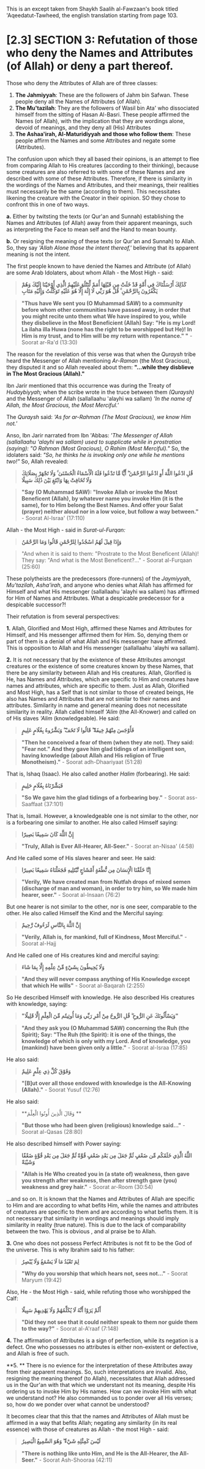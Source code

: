 This is an except taken from Shaykh Saalih al-Fawzaan's book titled 'Aqeedatut-Tawheed, the english translation starting from page 103.

# [2.3] SECTION 3: Refutation of those who deny the Names and Attributes (of Allah) or deny a part thereof.

Those who deny the Attributes of Allah are of three classes:

1. **The Jahmiyyah**: These are the followers of Jahm bin Safwan. These people deny all the Names of Attributes (of Allah).
2. **The Mu'tazilah**: They are the followers of Wasil bin Ata' who dissociated himself from the sitting of Hasan Al-Basri. These people affirmed the Names (of Allah), with the implication that they are wordings alone, devoid of meanings, and they deny all (His) Attributes
3. **The Ashaa'irah, Al-Maturidiyyah and those who follow them**: These people affirm the Names and some Attributes and negate some (Attributes).

The confusion upon which they all based their opinions, is an attempt to flee from comparing Allah to His creatures (according to their thinking), because some creatures are also referred to with some of these Names and are described with some of these Attributes. Therefore, if there is similarity in the wordings of the Names and Attributes, and their meanings, their realities must necessarily be the same (according to them). This necessitates likening the creature with the Creator in their opinion. SO they chose to confront this in one of two ways.

**a.** Either by twitsting the texts (or Qur'an and Sunnah) establishing the Names and Attributes (of Allah) away from their apparent meanings, such as interpreting the Face to mean self and the Hand to mean bounty.

**b.** Or resigning the meaning of these texts (or Qur'an and Sunnah) to Allah. So, they say *'Allah Alone those the intent thereof,'* believing that its apparent meaning is not the intent.

The first people known to have denied the Names and Attribute (of Allah) are some Arab Idolaters, about whom Allah - the Most High - said:

> **كَذَٰلِكَ أَرْسَلْنَاكَ فِي أُمَّةٍ قَدْ خَلَتْ مِن قَبْلِهَا أُمَمٌ لِّتَتْلُوَ عَلَيْهِمُ الَّذِي أَوْحَيْنَا إِلَيْكَ وَهُمْ يَكْفُرُونَ بِالرَّحْمَٰنِ ۚ قُلْ هُوَ رَبِّي لَا إِلَٰهَ إِلَّا هُوَ عَلَيْهِ تَوَكَّلْتُ وَإِلَيْهِ مَتَابِ**

> **"Thus have We sent you (O Muhammad SAW) to a community before whom other communities have passed away, in order that you might recite unto them what We have inspired to you, while they disbelieve in the Most Beneficient (Allah) Say: "He is my Lord! La ilaha illa Huwa (none has the right to be worshipped but He)! In Him is my trust, and to Him will be my return with repentance." "** - Soorat ar-Ra'd (13:30)

The reason for the revelation of this verse was that when the *Quraysh* tribe heard the Messenger of Allah mentioning *Ar-Raman* (the Most Gracious), they disputed it and so Allah revealed about them: **"...while they disblieve in The Most Gracious (Allah)."**

Ibn Jarir mentioned that this occurrence was during the Treaty of *Hudaybiyyah;* when the scribe wrote in the truce between them *(Quraysh)* and the Messenger of Allah (sallallaahu 'alayhi wa sallam) *'In the name of Allah, the Most Gracious, the Most Merciful.'*

The *Quraysh* said: *'As for ar-Rahman (The Most Gracious), we know Him not.'*

Anso, Ibn Jarir narrated from Ibn 'Abbas: *'The Messenger of Allah (sallallaahu 'alayhi wa sallam) used to supplicate while in prostration (saying): "O Rahman (Most Gracious), O Rahim (Most Merciful)."* So, the idolaters said: *"So, he thinks he is invoking only one while he mentions two!"* So, Allah revealed:

> **قُلِ ادْعُوا اللَّهَ أَوِ ادْعُوا الرَّحْمَٰنَ ۖ أَيًّا مَّا تَدْعُوا فَلَهُ الْأَسْمَاءُ الْحُسْنَىٰ ۚ وَلَا تَجْهَرْ بِصَلَاتِكَ وَلَا تُخَافِتْ بِهَا وَابْتَغِ بَيْنَ ذَٰلِكَ سَبِيلًا**

> **"Say (O Muhammad SAW): "Invoke Allah or invoke the Most Beneficent (Allah), by whatever name you invoke Him (it is the same), for to Him belong the Best Names. And offer your Salat (prayer) neither aloud nor in a low voice, but follow a way between."** - Soorat Al-Israa' (17:110)

Allah - the Most High - said in *Surat-ul-Furqan:*

> **وَإِذَا قِيلَ لَهُمُ اسْجُدُوا لِلرَّحْمَٰنِ قَالُوا وَمَا الرَّحْمَٰنُ**

> "And when it is said to them: "Prostrate to the Most Beneficent (Allah)! They say: "And what is the Most Beneficent?..." - Soorat al-Furqaan (25:60)

These polytheists are the predecessors (fore-runners) of the *Jaymiyyah*, *Mu'tazilah*, *Asha'irah*, and anyone who denies what Allah has affirmed for Himself and what His messenger (sallallaahu 'alayhi wa sallam) has affirmed for Him of Names and Attributes. What a despicable predecessor for a despicable successor?!

Their refutation is from several perspectives:

**1.** Allah, Glorified and Most High, affirmed these Names and Attributes for Himself, and His messenger affirmed them for Him. So, denying them or part of them is a denial of what Allah and His messenger have affirmed. This is opposition to Allah and His messenger (sallallaahu 'alayhi wa sallam).

**2.** It is not necessary that by the existence of these Attributes amongst creatures or the existence of some creatures known by these Names, that there be any similarity between Allah and His creatures. Allah, Glorified is He, has Names and Attributes, which are specific to Him and creatures have names and attributes, which are specific to them. Just as Allah, Glorified and Most High, has a Self that is not similar to those of created beings, He also has Names and Attributes that are not similar to their names and attributes. Similarity in name and general meaning does not necessitate similarity in reality. Allah called himself *'Alim* (the All-Knower) and called on of His slaves *'Alim* (knowledgeable). He said:

> **فَأَوْجَسَ مِنْهُمْ خِيفَةً ۖ قَالُوا لَا تَخَفْ ۖ وَبَشَّرُوهُ بِغُلَامٍ عَلِيمٍ**

> **"Then he conceived a fear of them (when they ate not). They said: "Fear not." And they gave him glad tidings of an intelligent son, having knowledge (about Allah and His religion of True Monotheism)."** - Soorat adh-Dhaariyaat (51:28)

That is, Ishaq (Isaac). He also called another *Halim* (forbearing). He said:

> **فَبَشَّرْنَاهُ بِغُلَامٍ حَلِيمٍ**

> **"So We gave him the glad tidings of a forbearing boy."** - Soorat ass-Saaffaat (37:101)

That is, Ismail. However, a knowledgeable one is not similar to the other, nor is a forbearing one similar to another. He also called Himself saying:

> **إِنَّ اللَّهَ كَانَ سَمِيعًا بَصِيرًا**

> **"Truly, Allah is Ever All-Hearer, All-Seer."** - Soorat an-Nisaa' (4:58)

And He called some of His slaves hearer and seer. He said:

> **إِنَّا خَلَقْنَا الْإِنسَانَ مِن نُّطْفَةٍ أَمْشَاجٍ نَّبْتَلِيهِ فَجَعَلْنَاهُ سَمِيعًا بَصِيرًا**

>**"Verily, We have created man from Nutfah drops of mixed semen (discharge of man and woman), in order to try him, so We made him hearer, seer."** - Soorat al-Insaan (76:2)

But one hearer is not similar to the other, nor is one seer, comparable to the other. He also called Himself the Kind and the Merciful saying:

> **إِنَّ اللَّهَ بِالنَّاسِ لَرَءُوفٌ رَّحِيمٌ**

> **"Verily, Allah is, for mankind, full of Kindness, Most Merciful."** - Soorat al-Hajj

And He called one of His creatures kind and merciful saying:

> **وَلَا يُحِيطُونَ بِشَيْءٍ مِّنْ عِلْمِهِ إِلَّا بِمَا شَاءَ**

> **"And they will never compass anything of His Knowledge except that which He wills"** - Soorat al-Baqarah (2:255)

So He described Himself with knowledge. He also described His creatures with knowledge, saying:

> **"وَيَسْأَلُونَكَ عَنِ الرُّوحِ ۖ قُلِ الرُّوحُ مِنْ أَمْرِ رَبِّي وَمَا أُوتِيتُم مِّنَ الْعِلْمِ إِلَّا قَلِيلًا"**

> **"And they ask you (O Muhammad SAW) concerning the Ruh (the Spirit); Say: "The Ruh (the Spirit): it is one of the things, the knowledge of which is only with my Lord. And of knowledge, you (mankind) have been given only a little."** - Soorat al-Israa (17:85)

He also said:

> **وَفَوْقَ كُلِّ ذِي عِلْمٍ عَلِيمٌ**

> **"[B]ut over all those endowed with knowledge is the All-Knowing (Allah)."** -  Soorat Yusuf (12:76)

He also said:

> **وَقَالَ الَّذِينَ أُوتُوا الْعِلْمَ **

> **"But those who had been given (religious) knowledge said..."** - Soorat al-Qasas (28:80)

He also described himself with Power saying:

> **اللَّهُ الَّذِي خَلَقَكُم مِّن ضَعْفٍ ثُمَّ جَعَلَ مِن بَعْدِ ضَعْفٍ قُوَّةً ثُمَّ جَعَلَ مِن بَعْدِ قُوَّةٍ ضَعْفًا وَشَيْبَةً**

> **"Allah is He Who created you in (a state of) weakness, then gave you strength after weakness, then after strength gave (you) weakness and grey hair."** - Soorat ar-Room (30:54)

...and so on. It is known that the Names and Attributes of Allah are specific to Him and are according to what befits Him, while the names and attributes of creatures are specific to them and are according to what befits them. It is not necessary that similarity in wordings and meanings should imply similarity in reality (true nature). This is due to the lack of comparability between the two. This is obvious , and al praise be to Allah.

**3.** One who does not possess Perfect Attributes is not fit to be the God of the universe. This is why Ibrahim said to his father:

> **لِمَ تَعْبُدُ مَا لَا يَسْمَعُ وَلَا يُبْصِرُ**

> **"Why do you worship that which hears not, sees not..."** - Soorat Maryum (19:42)

Also, He - the Most High - said, while refuting those who worshipped the Calf:

> **أَلَمْ يَرَوْا أَنَّهُ لَا يُكَلِّمُهُمْ وَلَا يَهْدِيهِمْ سَبِيلًا**

> **"Did they not see that it could neither speak to them nor guide them to the way?"** - Soorat al-A'raaf (7:148)

**4.** The affirmation of Attributes is a sign of perfection, while its negation is a defect. One who possesses no attributes is either non-existent or defective, and Allah is free of such.

**5. ** There is no evience for the interpretation of these Attributes away from their apparent meanings. So, such interpretations are invalid. Also, resigning the meaning thereof (to Allah), necessitates that Allah addressed us in the Qur'an with that which we understant not its meaning, despite His ordering us to invoke Him by His names. How can we invoke Him with what we understand not? He also commanded us to ponder over all His verses; so, how do we ponder over what cannot be understood?

It becomes clear that this that the names and Attributes of Allah must be affirmed in a way that befits Allah; negating any similarity (in its real essence) with those of creatures as Allah - the most High - said:

> **لَيْسَ كَمِثْلِهِ شَيْءٌ ۖ وَهُوَ السَّمِيعُ الْبَصِيرُ**

> **"There is nothing like unto Him, and He is the All-Hearer, the All-Seer."** - Soorat Ash-Shooraa (42:11)

